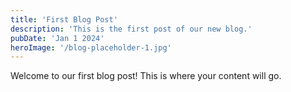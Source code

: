 ```yaml
---
title: 'First Blog Post'
description: 'This is the first post of our new blog.'
pubDate: 'Jan 1 2024'
heroImage: '/blog-placeholder-1.jpg'
---
```


Welcome to our first blog post! This is where your content will go.
